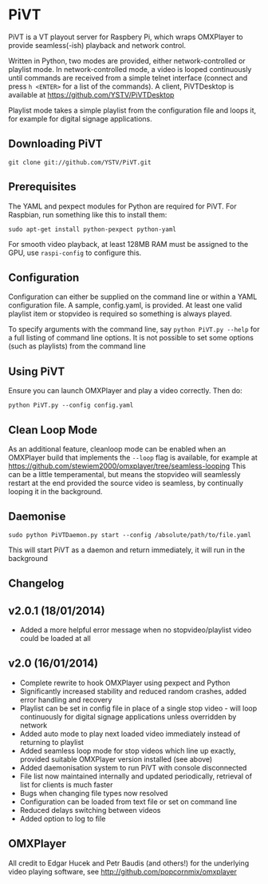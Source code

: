 PiVT
=========

PiVT is a VT playout server for Raspbery Pi, which wraps OMXPlayer to provide
seamless(-ish) playback and network control.

Written in Python, two modes are provided, either network-controlled or playlist
mode. In network-controlled mode, a video is looped continuously until commands
are received from a simple telnet interface (connect and press `h <ENTER>` for
a list of the commands). A client, PiVTDesktop is available at
https://github.com/YSTV/PiVTDesktop

Playlist mode takes a simple playlist from the configuration file and loops it,
for example for digital signage applications.

Downloading PiVT
---------------------

    git clone git://github.com/YSTV/PiVT.git
    
Prerequisites
------------------
The YAML and pexpect modules for Python are required for PiVT. For Raspbian,
run something like this to install them:

    sudo apt-get install python-pexpect python-yaml

For smooth video playback, at least 128MB RAM must be assigned to the GPU, use
`raspi-config` to configure this.

Configuration
-----------------
Configuration can either be supplied on the command line or within a YAML
configuration file. A sample, config.yaml, is provided. At least one valid
playlist item or stopvideo is required so something is always played.

To specify arguments with the command line, say `python PiVT.py --help` 
for a full listing of command line options. It is not possible to set some
options (such as playlists) from the command line

Using PiVT
---------------
Ensure you can launch OMXPlayer and play a video correctly. Then do:

    python PiVT.py --config config.yaml

Clean Loop Mode
---------------
As an additional feature, cleanloop mode can be enabled when an OMXPlayer
build that implements the `--loop` flag is available, for example at
https://github.com/stewiem2000/omxplayer/tree/seamless-looping
This can be a little temperamental, but means the stopvideo will seamlessly
restart at the end provided the source video is seamless, by continually
looping it in the background.

Daemonise
-----------
    sudo python PiVTDaemon.py start --config /absolute/path/to/file.yaml
This will start PiVT as a daemon and return immediately, it will run in the 
background

Changelog
------------

## v2.0.1 (18/01/2014) ##
- Added a more helpful error message when no stopvideo/playlist video could be loaded at all

## v2.0 (16/01/2014) ##
- Complete rewrite to hook OMXPlayer using pexpect and Python
- Significantly increased stability and reduced random crashes, added error 
handling and recovery
- Playlist can be set in config file in place of a single stop video - will 
loop continuously for digital signage applications unless overridden by network
- Added auto mode to play next loaded video immediately instead of 
returning to playlist
- Added seamless loop mode for stop videos which line up exactly, provided 
suitable OMXPlayer version installed (see above)
- Added daemonisation system to run PiVT with console disconnected
- File list now maintained internally and updated periodically, retrieval 
of list for clients is much faster
- Bugs when changing file types now resolved
- Configuration can be loaded from text file or set on command line
- Reduced delays switching between videos
- Added option to log to file


OMXPlayer
---------------
All credit to Edgar Hucek and Petr Baudis (and others!) for the underlying video playing
software, see http://github.com/popcornmix/omxplayer
